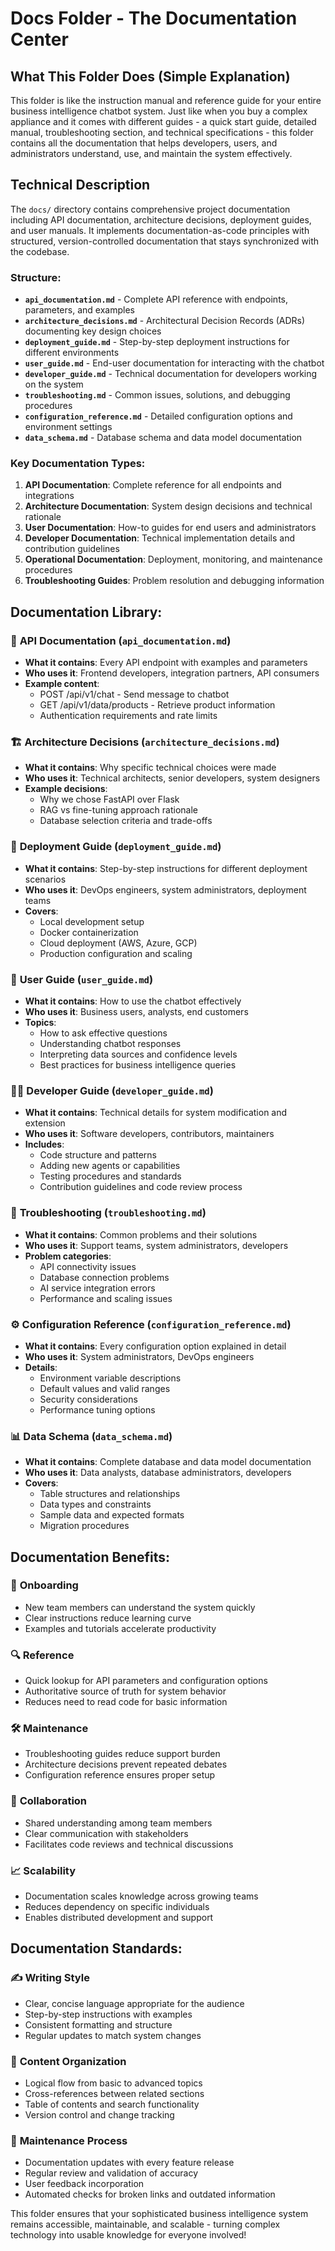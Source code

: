 # Docs Folder - The Documentation Center

## What This Folder Does (Simple Explanation)
This folder is like the instruction manual and reference guide for your entire business intelligence chatbot system. Just like when you buy a complex appliance and it comes with different guides - a quick start guide, detailed manual, troubleshooting section, and technical specifications - this folder contains all the documentation that helps developers, users, and administrators understand, use, and maintain the system effectively.

## Technical Description
The `docs/` directory contains comprehensive project documentation including API documentation, architecture decisions, deployment guides, and user manuals. It implements documentation-as-code principles with structured, version-controlled documentation that stays synchronized with the codebase.

### Structure:
- **`api_documentation.md`** - Complete API reference with endpoints, parameters, and examples
- **`architecture_decisions.md`** - Architectural Decision Records (ADRs) documenting key design choices
- **`deployment_guide.md`** - Step-by-step deployment instructions for different environments
- **`user_guide.md`** - End-user documentation for interacting with the chatbot
- **`developer_guide.md`** - Technical documentation for developers working on the system
- **`troubleshooting.md`** - Common issues, solutions, and debugging procedures
- **`configuration_reference.md`** - Detailed configuration options and environment settings
- **`data_schema.md`** - Database schema and data model documentation

### Key Documentation Types:
1. **API Documentation**: Complete reference for all endpoints and integrations
2. **Architecture Documentation**: System design decisions and technical rationale
3. **User Documentation**: How-to guides for end users and administrators
4. **Developer Documentation**: Technical implementation details and contribution guidelines
5. **Operational Documentation**: Deployment, monitoring, and maintenance procedures
6. **Troubleshooting Guides**: Problem resolution and debugging information

## Documentation Library:

### 📘 **API Documentation (`api_documentation.md`)**
- **What it contains**: Every API endpoint with examples and parameters
- **Who uses it**: Frontend developers, integration partners, API consumers
- **Example content**:
  - POST /api/v1/chat - Send message to chatbot
  - GET /api/v1/data/products - Retrieve product information
  - Authentication requirements and rate limits

### 🏗️ **Architecture Decisions (`architecture_decisions.md`)**
- **What it contains**: Why specific technical choices were made
- **Who uses it**: Technical architects, senior developers, system designers
- **Example decisions**:
  - Why we chose FastAPI over Flask
  - RAG vs fine-tuning approach rationale
  - Database selection criteria and trade-offs

### 🚀 **Deployment Guide (`deployment_guide.md`)**
- **What it contains**: Step-by-step instructions for different deployment scenarios
- **Who uses it**: DevOps engineers, system administrators, deployment teams
- **Covers**:
  - Local development setup
  - Docker containerization
  - Cloud deployment (AWS, Azure, GCP)
  - Production configuration and scaling

### 👤 **User Guide (`user_guide.md`)**
- **What it contains**: How to use the chatbot effectively
- **Who uses it**: Business users, analysts, end customers
- **Topics**:
  - How to ask effective questions
  - Understanding chatbot responses
  - Interpreting data sources and confidence levels
  - Best practices for business intelligence queries

### 👨‍💻 **Developer Guide (`developer_guide.md`)**
- **What it contains**: Technical details for system modification and extension
- **Who uses it**: Software developers, contributors, maintainers
- **Includes**:
  - Code structure and patterns
  - Adding new agents or capabilities
  - Testing procedures and standards
  - Contribution guidelines and code review process

### 🔧 **Troubleshooting (`troubleshooting.md`)**
- **What it contains**: Common problems and their solutions
- **Who uses it**: Support teams, system administrators, developers
- **Problem categories**:
  - API connectivity issues
  - Database connection problems
  - AI service integration errors
  - Performance and scaling issues

### ⚙️ **Configuration Reference (`configuration_reference.md`)**
- **What it contains**: Every configuration option explained in detail
- **Who uses it**: System administrators, DevOps engineers
- **Details**:
  - Environment variable descriptions
  - Default values and valid ranges
  - Security considerations
  - Performance tuning options

### 📊 **Data Schema (`data_schema.md`)**
- **What it contains**: Complete database and data model documentation
- **Who uses it**: Data analysts, database administrators, developers
- **Covers**:
  - Table structures and relationships
  - Data types and constraints
  - Sample data and expected formats
  - Migration procedures

## Documentation Benefits:

### 🎯 **Onboarding**
- New team members can understand the system quickly
- Clear instructions reduce learning curve
- Examples and tutorials accelerate productivity

### 🔍 **Reference**
- Quick lookup for API parameters and configuration options
- Authoritative source of truth for system behavior
- Reduces need to read code for basic information

### 🛠️ **Maintenance**
- Troubleshooting guides reduce support burden
- Architecture decisions prevent repeated debates
- Configuration reference ensures proper setup

### 🤝 **Collaboration**
- Shared understanding among team members
- Clear communication with stakeholders
- Facilitates code reviews and technical discussions

### 📈 **Scalability**
- Documentation scales knowledge across growing teams
- Reduces dependency on specific individuals
- Enables distributed development and support

## Documentation Standards:

### ✍️ **Writing Style**
- Clear, concise language appropriate for the audience
- Step-by-step instructions with examples
- Consistent formatting and structure
- Regular updates to match system changes

### 📝 **Content Organization**
- Logical flow from basic to advanced topics
- Cross-references between related sections
- Table of contents and search functionality
- Version control and change tracking

### 🔄 **Maintenance Process**
- Documentation updates with every feature release
- Regular review and validation of accuracy
- User feedback incorporation
- Automated checks for broken links and outdated information

This folder ensures that your sophisticated business intelligence system remains accessible, maintainable, and scalable - turning complex technology into usable knowledge for everyone involved!